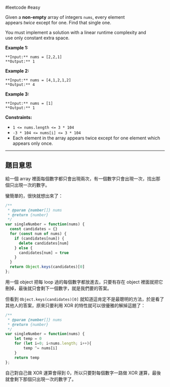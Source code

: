 #leetcode #easy 

Given a **non-empty** array of integers `nums`, every element appears _twice_ except for one. Find that single one.

You must implement a solution with a linear runtime complexity and use only constant extra space.

**Example 1:**

```
**Input:** nums = [2,2,1]
**Output:** 1
```

**Example 2:**

```
**Input:** nums = [4,1,2,1,2]
**Output:** 4
```

**Example 3:**

```
**Input:** nums = [1]
**Output:** 1
```

**Constraints:**

-   `1 <= nums.length <= 3 * 104`
-   `-3 * 104 <= nums[i] <= 3 * 104`
-   Each element in the array appears twice except for one element which appears only once.

---

## 題目意思
給一個 array 裡面每個數字都只會出現兩次，有一個數字只會出現一次，找出那個只出現一次的數字。

蠻簡單的，很快就想出來了：

```javascript
/**
 * @param {number[]} nums
 * @return {number}
 */
var singleNumber = function(nums) {
  const candidates = {}
  for (const num of nums) {
    if (candidates[num]) {
      delete candidates[num]
    } else {
      candidates[num] = true
    }
  }
  return Object.keys(candidates)[0]
};
```

用一個 object 把每 loop 過的每個數字都放進去，只要有存在 object 裡面就把它刪掉，最後就只會剩下一個數字，就是我們要的答案。

但看到 `Object.keys(candidates)[0]` 就知道這肯定不是最聰明的方法，於是看了其他人的答案，原來只要利用 XOR 的特性就可以很優雅的解掉這題了：

```javascript
/**
 * @param {number[]} nums
 * @return {number}
 */
var singleNumber = function(nums) {
    let temp = 0
    for (let i=0; i<nums.length; i++){
        temp ^= nums[i]
    }
    return temp
};
```

自己對自己做 XOR 運算會得到 0，所以只要對每個數字一路做 XOR 運算，最後就會剩下那個只出現一次的數字了。
